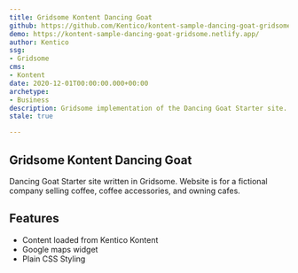 ```yaml
---
title: Gridsome Kontent Dancing Goat
github: https://github.com/Kentico/kontent-sample-dancing-goat-gridsome
demo: https://kontent-sample-dancing-goat-gridsome.netlify.app/
author: Kentico
ssg:
- Gridsome
cms:
- Kontent
date: 2020-12-01T00:00:00.000+00:00
archetype:
- Business
description: Gridsome implementation of the Dancing Goat Starter site.
stale: true

---
```

## Gridsome Kontent Dancing Goat

Dancing Goat Starter site written in Gridsome.
Website is for a fictional company selling coffee, coffee accessories, and owning cafes.

## Features

* Content loaded from Kentico Kontent
* Google maps widget
* Plain CSS Styling